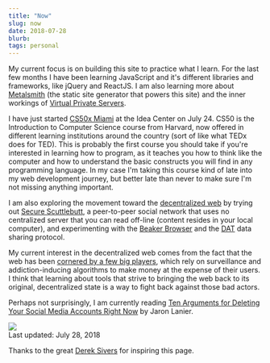 ```yaml
---
title: "Now"
slug: now
date: 2018-07-28
blurb: 
tags: personal
---
```


My current focus is on building this site to practice what I learn. For the last few months I have been learning JavaScript and it's different libraries and frameworks, like jQuery and ReactJS. I am also learning more about [Metalsmith](../metalswitch) (the static site generator that powers this site) and the inner workings of [Virtual Private Servers](..vps).

I have just started [CS50x Miami](http://theideacenter.co/cs50xmiami/) at the Idea Center on July 24. CS50 is the Introduction to Computer Science course from Harvard, now offered in different learning institutions around the country (sort of like what TEDx does for TED). This is probably the first course you should take if you're interested in learning how to program, as it teaches you how to think like the computer and how to understand the basic constructs you will find in any programming language. In my case I'm taking this course kind of late into my web development journey, but better late than never to make sure I'm not missing anything important.

I am also exploring the movement toward the [decentralized web](https://dci.mit.edu/decentralizedweb) by trying out [Secure Scuttlebutt](https://scuttlebutt.nz), a peer-to-peer social network that uses no centralized server that you can read off-line (content resides in your local computer), and experimenting with the [Beaker Browser](https://beakerbrowser.com) and the [DAT](https://datproject.org) data sharing protocol. 

My current interest in the decentralized web comes from the fact that the web has been [cornered by a few big players](https://www.esquire.com/news-politics/a15895746/bust-big-tech-silicon-valley/?src=nl&mag=esq&list=nl_enl_news&date=020818), which rely on surveillance and addiction-inducing algorithms to make money at the expense of their users. I think that learning about tools that strive to bringing the web back to its original, decentralized state is a way to fight back against those bad actors.

Perhaps not surprisingly, I am currently reading [Ten Arguments for Deleting Your Social Media Accounts Right Now](http://www.jaronlanier.com/tenarguments.html) by Jaron Lanier.

<img src="/img/now.jpg" class="profile medium">

<div >Last updated: July 28, 2018</div>

Thanks to the great [Derek Sivers](http://sivers.org/nowff) for inspiring this page.

